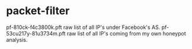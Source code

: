 # packet-filter

pf-810ck-f4c3800k.pft raw list of all IP's under Facebook's AS.
pf-53cu217y-81u3734m.pft raw list of all IP's coming from my own honeypot analysis.
